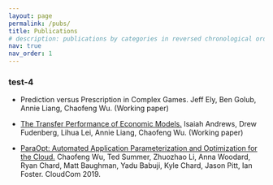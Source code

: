 ```yaml
---
layout: page
permalink: /pubs/
title: Publications
# description: publications by categories in reversed chronological order. generated by jekyll-scholar.
nav: true
nav_order: 1
---
```

<!-- _pages/publications.md -->
<!-- <div class="publications"> -->

<!-- {% bibliography -f {{ site.scholar.bibliography }} %} -->

<!-- </div> -->

### test-4
- Prediction versus Prescription in Complex Games.
Jeff Ely, Ben Golub, Annie Liang, Chaofeng Wu. (Working paper)

- [The Transfer Performance of Economic Models.](https://arxiv.org/abs/2202.04796)
Isaiah Andrews, Drew Fudenberg, Lihua Lei, Annie Liang, Chaofeng Wu. (Working paper)

- [ParaOpt: Automated Application Parameterization and Optimization for the Cloud.](https://www.researchgate.net/publication/338945504_ParaOpt_Automated_Application_Parameterization_and_Optimization_for_the_Cloud)
Chaofeng Wu, Ted Summer, Zhuozhao Li, Anna Woodard, Ryan Chard, Matt Baughman, Yadu Babuji, Kyle Chard, Jason Pitt, Ian Foster. CloudCom 2019.